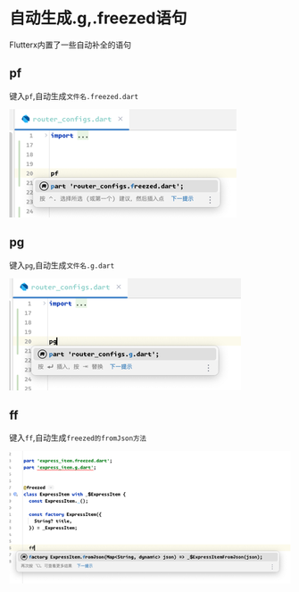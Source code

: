 # 自动生成.g,.freezed语句


Flutterx内置了一些自动补全的语句

## pf


键入`pf`,自动生成`文件名.freezed.dart`


![1](../../assets/images/pd.png)


## pg


键入`pg`,自动生成`文件名.g.dart`


![1](../../assets/images/pg.png)


## ff


键入`ff`,自动生成`freezed的fromJson方法`


![1](../../assets/images/ff.png)


